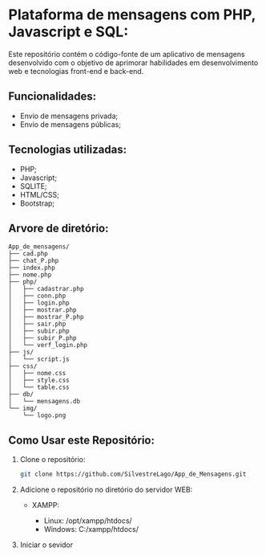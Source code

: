 # Plataforma de mensagens com PHP, Javascript e SQL:

Este repositório contém o código-fonte de um aplicativo de mensagens desenvolvido com o objetivo de aprimorar habilidades em desenvolvimento web e tecnologias front-end e back-end.

## Funcionalidades:
- Envio de mensagens privada;
- Envio de mensagens públicas;

## Tecnologias utilizadas:

- PHP;
- Javascript;
- SQLITE;
- HTML/CSS;
- Bootstrap;

## Arvore de diretório:
```
App_de_mensagens/
├── cad.php
├── chat_P.php
├── index.php
├── nome.php
├── php/
│   ├── cadastrar.php
│   ├── conn.php
│   ├── login.php
│   ├── mostrar.php
│   ├── mostrar_P.php
│   ├── sair.php
│   ├── subir.php
│   ├── subir_P.php
│   └── verf_login.php
├── js/
│   └── script.js
├── css/
│   ├── nome.css
│   ├── style.css
│   └── table.css
├── db/
│   └── mensagens.db
└── img/
    └── logo.png
```

## Como Usar este Repositório:

1. Clone o repositório:
   ```bash
   git clone https://github.com/SilvestreLago/App_de_Mensagens.git

2. Adicione o repositório no diretório do servidor WEB:

    - XAMPP: 
        
        - Linux: /opt/xampp/htdocs/
        - Windows: C:/xampp/htdocs/

3. Iniciar o sevidor